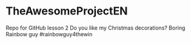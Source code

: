 # TheAwesomeProjectEN
Repo for GitHub lesson 2
Do you like my Christmas decorations?
Boring Rainbow guy
#rainbowguy4thewin

